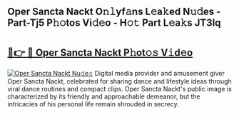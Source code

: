 ## Oper Sancta Nackt O𝚗𝚕yf𝚊ns L𝚎a𝚔ed N𝚞𝚍es - Part-Tj5 P𝚑𝚘tos Vi𝚍𝚎o - H𝚘𝚝 Part L𝚎a𝚔s JT3lq

# <h2><a href="http://kfcbz5k.oniu.top/?m=Oper+Sancta+Nackt">🔗👉 🔴 Oper Sancta Nackt P𝚑ot𝚘𝚜 V𝚒d𝚎o</a></h2>

[![Oper Sancta Nackt Nu𝚍e𝚜](https://i.imgur.com/0qMVB7G.gif)](http://kfcbz5k.oniu.top/?m=Oper+Sancta+Nackt)
Digital media provider and amusement giver Oper Sancta Nackt, celebrated for sharing dance and lifestyle ideas through viral dance routines and compact clips. Oper Sancta Nackt's public image is characterized by its friendly and approachable demeanor, but the intricacies of his personal life remain shrouded in secrecy.  
